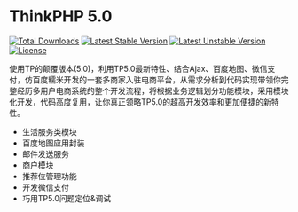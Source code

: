 ThinkPHP 5.0
===============

[![Total Downloads](https://poser.pugx.org/topthink/think/downloads)](https://packagist.org/packages/topthink/think)
[![Latest Stable Version](https://poser.pugx.org/topthink/think/v/stable)](https://packagist.org/packages/topthink/think)
[![Latest Unstable Version](https://poser.pugx.org/topthink/think/v/unstable)](https://packagist.org/packages/topthink/think)
[![License](https://poser.pugx.org/topthink/think/license)](https://packagist.org/packages/topthink/think)

使用TP的颠覆版本(5.0)，利用TP5.0最新特性、结合Ajax、百度地图、微信支付，仿百度糯米开发的一套多商家入驻电商平台，从需求分析到代码实现带领你完整经历多用户电商系统的整个开发流程，将根据业务逻辑划分功能模块，采用模块化开发，代码高度复用，让你真正领略TP5.0的超高开发效率和更加便捷的新特性。

- 生活服务类模块
- 百度地图应用封装
- 邮件发送服务
- 商户模块
- 推荐位管理功能
- 开发微信支付
- 巧用TP5.0问题定位&调试